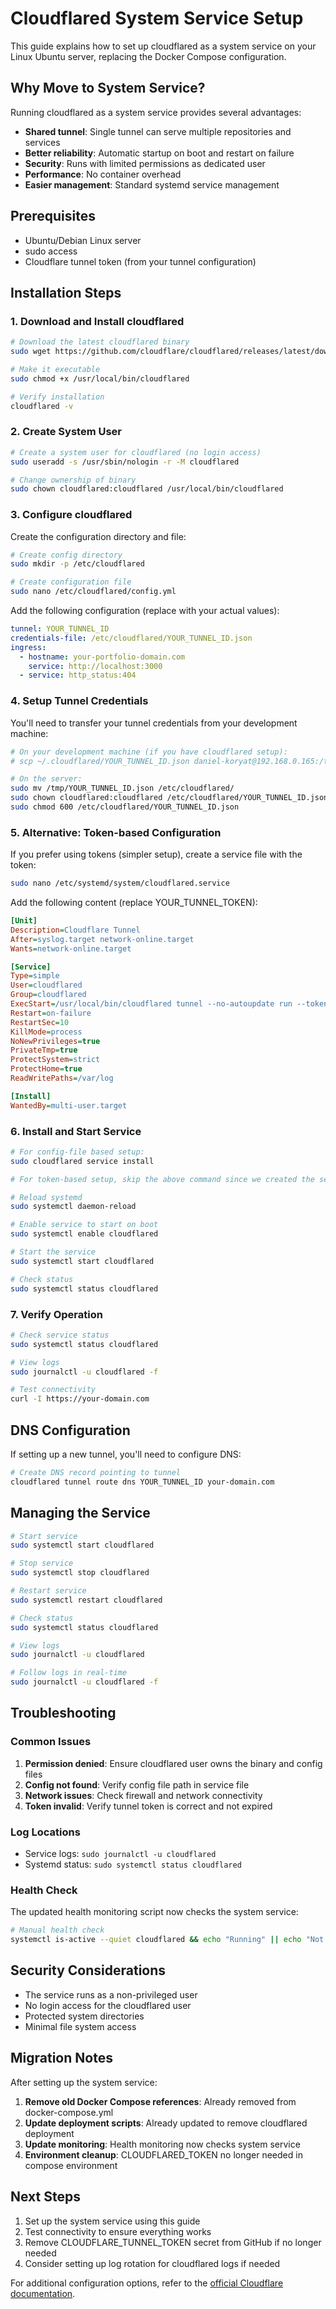 # Cloudflared System Service Setup

This guide explains how to set up cloudflared as a system service on your Linux Ubuntu server, replacing the Docker Compose configuration.

## Why Move to System Service?

Running cloudflared as a system service provides several advantages:
- **Shared tunnel**: Single tunnel can serve multiple repositories and services
- **Better reliability**: Automatic startup on boot and restart on failure
- **Security**: Runs with limited permissions as dedicated user
- **Performance**: No container overhead
- **Easier management**: Standard systemd service management

## Prerequisites

- Ubuntu/Debian Linux server
- sudo access
- Cloudflare tunnel token (from your tunnel configuration)

## Installation Steps

### 1. Download and Install cloudflared

```bash
# Download the latest cloudflared binary
sudo wget https://github.com/cloudflare/cloudflared/releases/latest/download/cloudflared-linux-amd64 -O /usr/local/bin/cloudflared

# Make it executable
sudo chmod +x /usr/local/bin/cloudflared

# Verify installation
cloudflared -v
```

### 2. Create System User

```bash
# Create a system user for cloudflared (no login access)
sudo useradd -s /usr/sbin/nologin -r -M cloudflared

# Change ownership of binary
sudo chown cloudflared:cloudflared /usr/local/bin/cloudflared
```

### 3. Configure cloudflared

Create the configuration directory and file:

```bash
# Create config directory
sudo mkdir -p /etc/cloudflared

# Create configuration file
sudo nano /etc/cloudflared/config.yml
```

Add the following configuration (replace with your actual values):

```yaml
tunnel: YOUR_TUNNEL_ID
credentials-file: /etc/cloudflared/YOUR_TUNNEL_ID.json
ingress:
  - hostname: your-portfolio-domain.com
    service: http://localhost:3000
  - service: http_status:404
```

### 4. Setup Tunnel Credentials

You'll need to transfer your tunnel credentials from your development machine:

```bash
# On your development machine (if you have cloudflared setup):
# scp ~/.cloudflared/YOUR_TUNNEL_ID.json daniel-koryat@192.168.0.165:/tmp/

# On the server:
sudo mv /tmp/YOUR_TUNNEL_ID.json /etc/cloudflared/
sudo chown cloudflared:cloudflared /etc/cloudflared/YOUR_TUNNEL_ID.json
sudo chmod 600 /etc/cloudflared/YOUR_TUNNEL_ID.json
```

### 5. Alternative: Token-based Configuration

If you prefer using tokens (simpler setup), create a service file with the token:

```bash
sudo nano /etc/systemd/system/cloudflared.service
```

Add the following content (replace YOUR_TUNNEL_TOKEN):

```ini
[Unit]
Description=Cloudflare Tunnel
After=syslog.target network-online.target
Wants=network-online.target

[Service]
Type=simple
User=cloudflared
Group=cloudflared
ExecStart=/usr/local/bin/cloudflared tunnel --no-autoupdate run --token YOUR_TUNNEL_TOKEN
Restart=on-failure
RestartSec=10
KillMode=process
NoNewPrivileges=true
PrivateTmp=true
ProtectSystem=strict
ProtectHome=true
ReadWritePaths=/var/log

[Install]
WantedBy=multi-user.target
```

### 6. Install and Start Service

```bash
# For config-file based setup:
sudo cloudflared service install

# For token-based setup, skip the above command since we created the service file manually

# Reload systemd
sudo systemctl daemon-reload

# Enable service to start on boot
sudo systemctl enable cloudflared

# Start the service
sudo systemctl start cloudflared

# Check status
sudo systemctl status cloudflared
```

### 7. Verify Operation

```bash
# Check service status
sudo systemctl status cloudflared

# View logs
sudo journalctl -u cloudflared -f

# Test connectivity
curl -I https://your-domain.com
```

## DNS Configuration

If setting up a new tunnel, you'll need to configure DNS:

```bash
# Create DNS record pointing to tunnel
cloudflared tunnel route dns YOUR_TUNNEL_ID your-domain.com
```

## Managing the Service

```bash
# Start service
sudo systemctl start cloudflared

# Stop service
sudo systemctl stop cloudflared

# Restart service
sudo systemctl restart cloudflared

# Check status
sudo systemctl status cloudflared

# View logs
sudo journalctl -u cloudflared

# Follow logs in real-time
sudo journalctl -u cloudflared -f
```

## Troubleshooting

### Common Issues

1. **Permission denied**: Ensure cloudflared user owns the binary and config files
2. **Config not found**: Verify config file path in service file
3. **Network issues**: Check firewall and network connectivity
4. **Token invalid**: Verify tunnel token is correct and not expired

### Log Locations

- Service logs: `sudo journalctl -u cloudflared`
- Systemd status: `sudo systemctl status cloudflared`

### Health Check

The updated health monitoring script now checks the system service:

```bash
# Manual health check
systemctl is-active --quiet cloudflared && echo "Running" || echo "Not running"
```

## Security Considerations

- The service runs as a non-privileged user
- No login access for the cloudflared user
- Protected system directories
- Minimal file system access

## Migration Notes

After setting up the system service:

1. **Remove old Docker Compose references**: Already removed from docker-compose.yml
2. **Update deployment scripts**: Already updated to remove cloudflared deployment
3. **Update monitoring**: Health monitoring now checks system service
4. **Environment cleanup**: CLOUDFLARED_TOKEN no longer needed in compose environment

## Next Steps

1. Set up the system service using this guide
2. Test connectivity to ensure everything works
3. Remove CLOUDFLARE_TUNNEL_TOKEN secret from GitHub if no longer needed
4. Consider setting up log rotation for cloudflared logs if needed

For additional configuration options, refer to the [official Cloudflare documentation](https://developers.cloudflare.com/cloudflare-one/connections/connect-networks/configure-tunnels/local-management/as-a-service/linux/). 